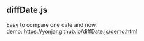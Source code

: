 diffDate.js
---
Easy to compare one date and now.  
demo: https://yonjar.github.io/diffDate.js/demo.html
